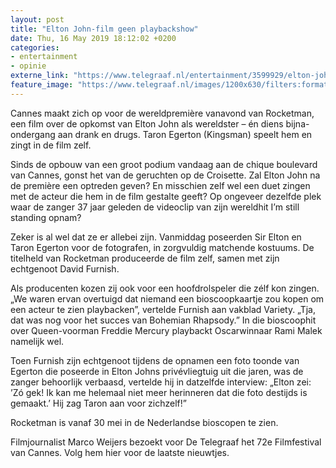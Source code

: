 ```yaml
---
layout: post
title: "Elton John-film geen playbackshow"
date: Thu, 16 May 2019 18:12:02 +0200
categories: 
- entertainment 
- opinie 
externe_link: "https://www.telegraaf.nl/entertainment/3599929/elton-john-film-geen-playbackshow"
feature_image: "https://www.telegraaf.nl/images/1200x630/filters:format(jpeg):quality(80)/cdn-kiosk-api.telegraaf.nl/39ee59be-77f8-11e9-9938-02d2fb1aa1d7.jpg"
---
```


<p class="intro">Cannes maakt zich op voor de wereldpremière vanavond van Rocketman, een film over de opkomst van Elton John als wereldster – én diens bijna-ondergang aan drank en drugs. Taron Egerton (Kingsman) speelt hem en zingt in de film zelf.</p> <p>Sinds de opbouw van een groot podium vandaag aan de chique boulevard van Cannes, gonst het van de geruchten op de Croisette. Zal Elton John na de première een optreden geven? En misschien zelf wel een duet zingen met de acteur die hem in de film gestalte geeft? Op ongeveer dezelfde plek waar de zanger 37 jaar geleden de videoclip van zijn wereldhit I’m still standing opnam?</p><p>Zeker is al wel dat ze er allebei zijn. Vanmiddag poseerden Sir Elton en Taron Egerton voor de fotografen, in zorgvuldig matchende kostuums. De titelheld van Rocketman produceerde de film zelf, samen met zijn echtgenoot David Furnish.</p><p>Als producenten kozen zij ook voor een hoofdrolspeler die zélf kon zingen. „We waren ervan overtuigd dat niemand een bioscoopkaartje zou kopen om een acteur te zien playbacken”, vertelde Furnish aan vakblad Variety. „Tja, dat was nog voor het succes van Bohemian Rhapsody.” In die bioscoophit over Queen-voorman Freddie Mercury playbackt Oscarwinnaar Rami Malek namelijk wel.</p><p>Toen Furnish zijn echtgenoot tijdens de opnamen een foto toonde van Egerton die poseerde in Elton Johns privévliegtuig uit die jaren, was de zanger behoorlijk verbaasd, vertelde hij in datzelfde interview: „Elton zei: ’Zó gek! Ik kan me helemaal niet meer herinneren dat die foto destijds is gemaakt.’ Hij zag Taron aan voor zichzelf!”</p><p>Rocketman is vanaf 30 mei in de Nederlandse bioscopen te zien.</p><p>Filmjournalist Marco Weijers bezoekt voor De Telegraaf het 72e Filmfestival van Cannes. Volg hem hier voor de laatste nieuwtjes.</p>
